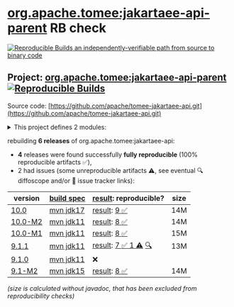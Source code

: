 [org.apache.tomee:jakartaee-api-parent](https://central.sonatype.com/artifact/org.apache.tomee/jakartaee-api-parent/versions) RB check
=======

[![Reproducible Builds](https://reproducible-builds.org/images/logos/rb.svg) an independently-verifiable path from source to binary code](https://reproducible-builds.org/)

## Project: [org.apache.tomee:jakartaee-api-parent](https://central.sonatype.com/artifact/org.apache.tomee/jakartaee-api-parent/versions) [![Reproducible Builds](https://img.shields.io/endpoint?url=https://raw.githubusercontent.com/jvm-repo-rebuild/reproducible-central/master/content/org/apache/tomee/jakartaee-api/badge.json)](https://github.com/jvm-repo-rebuild/reproducible-central/blob/master/content/org/apache/tomee/jakartaee-api/README.md)

Source code: [https://github.com/apache/tomee-jakartaee-api.git](https://github.com/apache/tomee-jakartaee-api.git)

<details><summary>This project defines 2 modules:</summary>

* [org.apache.tomee:jakartaee-api](https://central.sonatype.com/artifact/org.apache.tomee/jakartaee-api/overview)
* [org.apache.tomee:jakartaee-api-parent](https://central.sonatype.com/artifact/org.apache.tomee/jakartaee-api-parent/overview)
</details>

rebuilding **6 releases** of org.apache.tomee:jakartaee-api:
- **4** releases were found successfully **fully reproducible** (100% reproducible artifacts :white_check_mark:),
- 2 had issues (some unreproducible artifacts :warning:, see eventual :mag: diffoscope and/or :memo: issue tracker links):

| version | [build spec](/BUILDSPEC.md) | [result](https://reproducible-builds.org/docs/jvm/): reproducible? | size |
| -- | --------- | ------ | -- |
| [10.0](https://central.sonatype.com/artifact/org.apache.tomee/jakartaee-api-parent/10.0/pom) | [mvn jdk17](jakartaee-api-10.0.buildspec) | [result](jakartaee-api-parent-10.0.buildinfo): [9 :white_check_mark: ](jakartaee-api-parent-10.0.buildcompare) | 14M |
| [10.0-M2](https://central.sonatype.com/artifact/org.apache.tomee/jakartaee-api/10.0-M2/pom) | [mvn jdk11](jakartaee-api-10.0-M2.buildspec) | [result](jakartaee-api-10.0-M2.buildinfo): [8 :white_check_mark: ](jakartaee-api-10.0-M2.buildcompare) | 14M |
| [10.0-M1](https://central.sonatype.com/artifact/org.apache.tomee/jakartaee-api/10.0-M1/pom) | [mvn jdk11](jakartaee-api-10.0-M1.buildspec) | [result](jakartaee-api-10.0-M1.buildinfo): [8 :white_check_mark: ](jakartaee-api-10.0-M1.buildcompare) | 15M |
| [9.1.1](https://central.sonatype.com/artifact/org.apache.tomee/jakartaee-api/9.1.1/pom) | [mvn jdk11](jakartaee-api-9.1.1.buildspec) | [result](jakartaee-api-9.1.1.buildinfo): [7 :white_check_mark:  1 :warning:](jakartaee-api-9.1.1.buildcompare) [:mag:](jakartaee-api-9.1.1.diffoscope) | 13M |
| [9.1.0](https://central.sonatype.com/artifact/org.apache.tomee/jakartaee-api/9.1.0/pom) | [mvn jdk11](jakartaee-api-9.1.0.buildspec) | :x: | |
| [9.1-M2](https://central.sonatype.com/artifact/org.apache.tomee/jakartaee-api/9.1-M2/pom) | [mvn jdk15](jakartaee-api-9.1-M2.buildspec) | [result](jakartaee-api-9.1-M2.buildinfo): [8 :white_check_mark: ](jakartaee-api-9.1-M2.buildcompare) | 14M |

<i>(size is calculated without javadoc, that has been excluded from reproducibility checks)</i>
